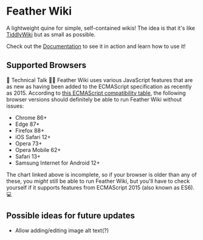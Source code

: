 # Feather Wiki

A lightweight quine for simple, self-contained wikis! The idea is that it's like [TiddlyWiki](https://tiddlywiki.com) but as small as possible.

Check out the [Documentation](https://alamantus.codeberg.page/FeatherWiki/) to see it in action and learn how to use it!

## Supported Browsers

🤖 Technical Talk 👨‍💻 Feather Wiki uses various JavaScript features that are as new as having been added to the ECMAScript specification
as recently as 2015. According to [this ECMAScript compatibility table](https://kangax.github.io/compat-table/es6/), the following
browser versions should definitely be able to run Feather Wiki without issues:

- Chrome 86+
- Edge 87+
- Firefox 88+
- iOS Safari 12+
- Opera 73+
- Opera Mobile 62+
- Safari 13+
- Samsung Internet for Android 12+

The chart linked above is incomplete, so if your browser is older than any of these, you _might_ still be able to run Feather Wiki, but
you'll have to check yourself if it supports features from ECMAScript 2015 (also known as ES6). 💻

## Possible ideas for future updates

- Allow adding/editing image alt text(?)
